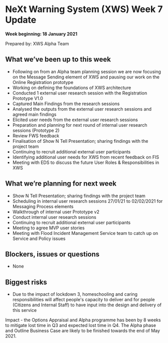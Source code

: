 # NeXt Warning System (XWS) Week 7 Update
**Week beginning: 18 January 2021** 

Prepared by: XWS Alpha Team

## What we’ve been up to this week

* Following on from an Alpha team planning session we are now focusing on the Message Sending element of XWS and pausing our work on the Online Registration prototype
* Working on defining the foundations of XWS architecture
* Conducted 1 external user research session with the Registration Prototype V1.0 
* Captured Main Findings from the research sessions
* Analysed the outputs from the external user research sessions and agreed main findings
* Elicited user needs from the external user research sessions
* Preparation and planning for next round of internal user research sessions (Prototype 2)
* Review FWS feedback
* Finalisation of Show N Tell Presentation; sharing findings with the project team
* Continuing to recruit additional external user participants
* Identifying additional user needs for XWS from recent feedback on FIS
* Meeting with EDS to discuss the future User Roles & Responsibilities in XWS


## What we’re planning for next week

* Show N Tell Presentation; sharing findings with the project team
* Scheduling in internal user research sessions 27/01/21 to 02/02/2021 for Messaging Process elements
* Walkthrough of internal user Prototype v2
* Conduct internal user research sessions 
* Continuing to recruit additional external user participants
* Meeting to agree MVP user stories
* Meeting with Flood Incident Management Service team to catch up on Service and Policy issues


## Blockers, issues or questions

* None

## Biggest risks

* Due to the impact of lockdown 3, homeschooling and caring responsibilities will affect people's capacity to deliver and for people (Citizens and Internal Staff) to have input into the design and delivery of this service

Impact - the Options Appraisal and Alpha programme has been by 8 weeks to mitigate lost time in Q3 and expected lost time in Q4. The Alpha phase and Outline Business Case are likely to be finished towards the end of May 2021.
